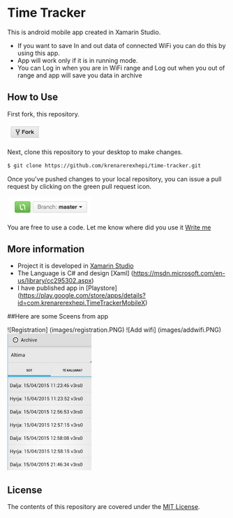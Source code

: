 # Time Tracker

This is android mobile app created in Xamarin Studio. 
* If you want to save In and out data of connected WiFi you can do this by using this app.
* App will work only if it is in running mode. 
* You can Log in when you are in WiFi range and Log out when you out of range and app will save you data in archive 

## How to Use

First fork,  this repository.

![Fork Icon](images/fork-icon.png)

Next, clone this repository to your desktop to make changes.

```sh
$ git clone https://github.com/krenarerexhepi/time-tracker.git
```
Once you've pushed changes to your local repository, you can issue a pull request by clicking on the green pull request icon.

![Pull Request Icon](images/pull-request-icon.png)

You are free to use a code.
Let me know where did you use it [Write me](krenarerexhepi@gmail.com)

## More information

* Project it is developed in [Xamarin Studio](https://xamarin.com/studio) 
* The Language is C# and design [Xaml] (https://msdn.microsoft.com/en-us/library/cc295302.aspx)
* I have published app in [Playstore] (https://play.google.com/store/apps/details?id=com.krenarerexhepi.TimeTrackerMobileX) 

##Here are some Sceens from app 

![Registration] (images/registration.PNG)
![Add wifi] (images/addwifi.PNG)
![Archive](images/archive.PNG)

## License

The contents of this repository are covered under the [MIT License](https://github.com/krenarerexhepi/twittes/blob/master/LICENCE).


